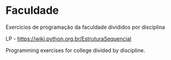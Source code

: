 # Faculdade
Exercícios de programação da faculdade divididos por disciplina

LP - https://wiki.python.org.br/EstruturaSequencial

Programming exercises for college divided by discipline.
